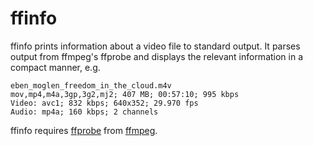 ffinfo
======

ffinfo prints information about a video file to standard output. It
parses output from ffmpeg's ffprobe and displays the relevant
information in a compact manner, e.g.

    eben_moglen_freedom_in_the_cloud.m4v
    mov,mp4,m4a,3gp,3g2,mj2; 407 MB; 00:57:10; 995 kbps
    Video: avc1; 832 kbps; 640x352; 29.970 fps
    Audio: mp4a; 160 kbps; 2 channels

ffinfo requires [ffprobe][1] from [ffmpeg][2].

 [1]: http://www.ffmpeg.org/ffprobe.html
 [2]: http://www.ffmpeg.org/
